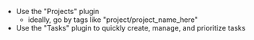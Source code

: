 - Use the "Projects" plugin
	- ideally, go by tags like "project/project_name_here"
- Use the "Tasks" plugin to quickly create, manage, and prioritize tasks